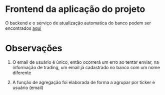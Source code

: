 # Frontend da aplicação do projeto

O backend e o serviço de atualização automatica do banco podem ser encontrados [aqui](https://github.com/MarceloRocha98/sum_backend)


# Observações
1) O email de usuário é único, então ocorrerá um erro ao tentar enviar, na informação de trading, um email já cadastrado no banco com um nome diferente

2) A função de agregação foi elaborada de forma a agrupar por ticker e usuário (email)